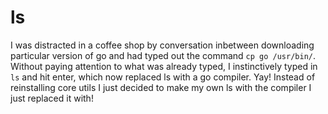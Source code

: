 # ls

I was distracted in a coffee shop by conversation inbetween downloading particular version of go and had typed out the command `cp go /usr/bin/`. Without paying attention to what was already typed, I instinctively typed in `ls` and hit enter, which now replaced ls with a go compiler. Yay! Instead of reinstalling core utils I just decided to make my own ls with the compiler I just replaced it with!
